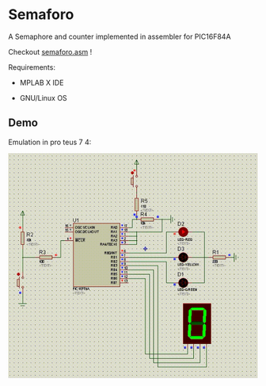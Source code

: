 # Semaforo

A Semaphore and counter implemented in assembler for PIC16F84A

Checkout [semaforo.asm](./semaforo.asm) !

Requirements:

- MPLAB X IDE

- GNU/Linux OS

## Demo
Emulation in pro teus 7 4:

![Demo](./Demo.gif)
